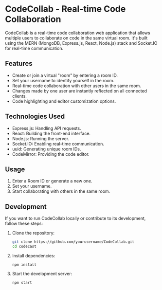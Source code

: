 # CodeCollab - Real-time Code Collaboration

CodeCollab is a real-time code collaboration web application that allows multiple users to collaborate on code in the same virtual room. It's built using the MERN (MongoDB, Express.js, React, Node.js) stack and Socket.IO for real-time communication.


## Features

- Create or join a virtual "room" by entering a room ID.
- Set your username to identify yourself in the room.
- Real-time code collaboration with other users in the same room.
- Changes made by one user are instantly reflected on all connected clients.
- Code highlighting and editor customization options.

## Technologies Used

- Express.js: Handling API requests.
- React: Building the front-end interface.
- Node.js: Running the server.
- Socket.IO: Enabling real-time communication.
- uuid: Generating unique room IDs.
- CodeMirror: Providing the code editor.

## Usage

1. Enter a Room ID or generate a new one.
2. Set your username.
3. Start collaborating with others in the same room.

## Development

If you want to run CodeCollab locally or contribute to its development, follow these steps:

1. Clone the repository:

   ```bash
   git clone https://github.com/yourusername/CodeCollab.git
   cd codecast
   ```
2. Install dependencies:
   ```
   npm install
   ```
3. Start the development server:
   ```
   npm start
   ```
